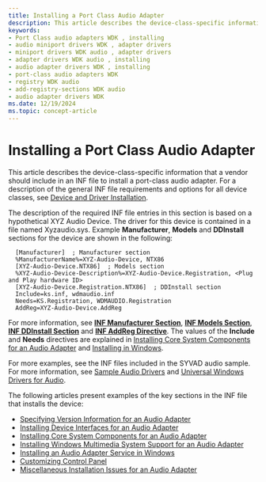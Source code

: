 ```yaml
---
title: Installing a Port Class Audio Adapter
description: This article describes the device-class-specific information that a vendor should include in an INF file to install a port-class audio adapter.
keywords:
- Port Class audio adapters WDK , installing
- audio miniport drivers WDK , adapter drivers
- miniport drivers WDK audio , adapter drivers
- adapter drivers WDK audio , installing
- audio adapter drivers WDK , installing
- port-class audio adapters WDK
- registry WDK audio
- add-registry-sections WDK audio
- audio adapter drivers WDK
ms.date: 12/19/2024
ms.topic: concept-article
---
```


# Installing a Port Class Audio Adapter

This article describes the device-class-specific information that a vendor should include in an INF file to install a port-class audio adapter. For a description of the general INF file requirements and options for all device classes, see [Device and Driver Installation](../install/index.md).

The description of the required INF file entries in this section is based on a hypothetical XYZ Audio Device. The driver for this device is contained in a file named Xyzaudio.sys. Example **Manufacturer**, **Models** and  **DDInstall** sections for the device are shown in the following:

```inf
  [Manufacturer]  ; Manufacturer section
  %ManufacturerName%=XYZ-Audio-Device, NTX86
  [XYZ-Audio-Device.NTX86]  ; Models section
  %XYZ-Audio-Device-Description%=XYZ-Audio-Device.Registration, <Plug and Play hardware ID>
  [XYZ-Audio-Device.Registration.NTX86]  ; DDInstall section
  Include=ks.inf, wdmaudio.inf
  Needs=KS.Registration, WDMAUDIO.Registration
  AddReg=XYZ-Audio-Device.AddReg
```

For more information, see **[INF Manufacturer Section](../install/inf-manufacturer-section.md)**, **[INF Models Section](../install/inf-models-section.md)**, **[INF DDInstall Section](../install/inf-ddinstall-section.md)** and **[INF AddReg Directive](../install/inf-addreg-directive.md)**. The values of the **Include** and **Needs** directives are explained in [Installing Core System Components for an Audio Adapter](./installing-core-system-components-for-an-audio-adapter.md) and [Installing in Windows](./installing-in-windows.md).

For more examples, see the INF files included in the SYVAD audio sample. For more information, see [Sample Audio Drivers](sample-audio-drivers.md) and [Universal Windows Drivers for Audio](audio-universal-drivers.md).

The following articles present examples of the key sections in the INF file that installs the device:

- [Specifying Version Information for an Audio Adapter](specifying-version-information-for-an-audio-adapter.md)
- [Installing Device Interfaces for an Audio Adapter](installing-device-interfaces-for-an-audio-adapter.md)
- [Installing Core System Components for an Audio Adapter](installing-core-system-components-for-an-audio-adapter.md)
- [Installing Windows Multimedia System Support for an Audio Adapter](installing-windows-multimedia-system-support-for-an-audio-adapter.md)
- [Installing an Audio Adapter Service in Windows](installing-an-audio-adapter-service-in-windows.md)
- [Customizing Control Panel](customizing-control-panel.md)
- [Miscellaneous Installation Issues for an Audio Adapter](miscellaneous-installation-issues-for-an-audio-adapter.md)
